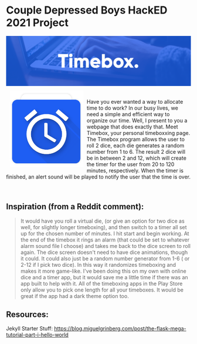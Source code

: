 # Couple Depressed Boys HackED 2021 Project

<img src="https://raw.githubusercontent.com/deadpools-besty/timebox/images/app/images/Group%202%402x.png">

<img src=https://raw.githubusercontent.com/deadpools-besty/timebox/images/app/images/Timebox%20Logo-01.png align="left" width="200" hspace="10" vspace="10">

<br>Have you ever wanted a way to allocate time to do work? In our busy lives, we need a simple and efficient way to organize our time. Well, I present to you a webpage that does exactly that. Meet Timebox, your personal timeboxxing page. The Timebox program allows the user to roll 2 dice, each die generates a random number from 1 to 6. The result 2 dice will be in between 2 and 12, which will create the timer for the user from 20 to 120 minutes, respectively. When the timer is finished, an alert sound will be played to notify the user that the time is over.

<br>


## Inspiration (from a Reddit comment):

>  It would have you roll a virtual die, (or give an option for two dice as well, for slightly longer timeboxing), and then switch 
 to a timer all set up for the chosen number of minutes. I hit start and begin working. 
 At the end of the timebox it rings an alarm (that could be set to whatever alarm sound file I choose) and 
 takes me back to the dice screen to roll again. The dice screen doesn't need to have dice animations, 
 though it could. It could also just be a random number generator from 1-6 ( or 2-12 if I pick two dice). 
 In this way it randomizes timeboxing and makes it more game-like.
 > I've been doing this on my own with online dice and a timer app, 
but it would save me a little time if there was an app
built to help with it. All of the timeboxing apps in the
Play Store only allow you to pick one length for all your timeboxes.
It would be great if the app had a dark theme option too.

## Resources:

Jekyll Starter Stuff: https://blog.miguelgrinberg.com/post/the-flask-mega-tutorial-part-i-hello-world

